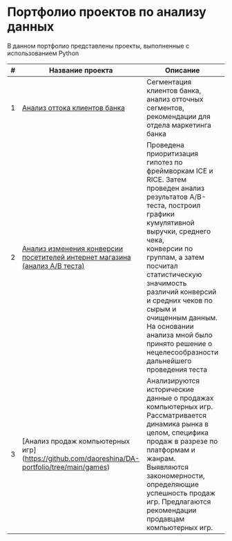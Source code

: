 # Портфолио проектов по анализу данных
В данном портфолио представлены проекты, выполненные с использованием Python

|#   |Название проекта                                                                                     | Описание                                            | Стек             |
|----|------------------------------------------------------------------------------------------------------------|-----------------------------------------------------|------------------|
|1   |[Анализ оттока клиентов банка](https://github.com/daoreshina/DA-portfolio/tree/main/banks)|Сегментация клиентов банка, анализ отточных сегментов,<br/> рекомендации для отдела маркетинга банка|Python, Pandas, NumPy, SciPy, Matplotlib, Seaborn|
|2   |[Анализ изменения конверсии посетителей интернет магазина (анализ А/В теста)](https://github.com/daoreshina/DA-portfolio/tree/main/e-commerce)|Проведена приоритизация гипотез по фреймворкам ICE и RICE. Затем проведен анализ <br/> результатов A/B-теста, построил графики кумулятивной выручки, среднего чека,<br/> конверсии по группам, а затем посчитал статистическую значимость различий конверсий<br/> и средних чеков по сырым и очищенным данным. На основании анализа мной было<br/> принято решение о нецелесообразности дальнейшего проведения теста|Matplotlib, Pyplot, Pandas, Python, SciPy|
|3| [Анализ продаж компьютерных игр] (https://github.com/daoreshina/DA-portfolio/tree/main/games) | Анализируются исторические данные о продажах компьютерных игр. Рассматривается динамика рынка в целом, специфика продаж в разрезе по платформам и жанрам. Выявляются закономерности, определяющие успешность продаж игр. Предлагаются рекомендации продавцам компьютерных игр.| Pandas, Python, Matplotlib, Pyplot, Seaborn, NumPy, SciPy|
